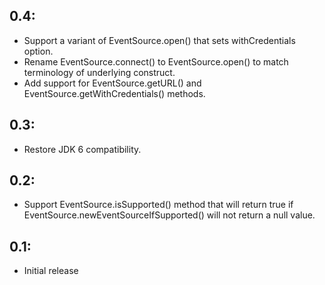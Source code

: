 ## 0.4:

* Support a variant of EventSource.open() that sets withCredentials option.
* Rename EventSource.connect() to EventSource.open() to match terminology of underlying construct.
* Add support for EventSource.getURL() and EventSource.getWithCredentials() methods.

## 0.3:

* Restore JDK 6 compatibility.

## 0.2:

* Support EventSource.isSupported() method that will return true if EventSource.newEventSourceIfSupported()
  will not return a null value.

## 0.1:

* Initial release
